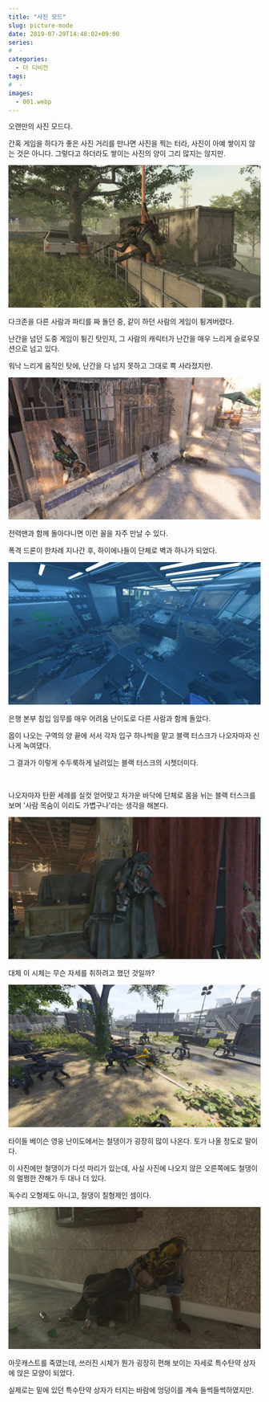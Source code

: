 ```yaml
---
title: "사진 모드"
slug: picture-mode
date: 2019-07-29T14:48:02+09:00
series:
#  - 
categories:
  - 더 디비전
tags:
#  - 
images:
  - 001.webp
---
```


오랜만의 사진 모드다.

간혹 게임을 하다가 좋은 사진 거리를 만나면 사진을 찍는 터라, 사진이 아예 쌓이지 않는 것은 아니다. 그렇다고 하더라도 쌓이는 사진의 양이 그리 많지는 않지만.

![](001.webp)

다크존을 다른 사람과 파티를 짜 돌던 중, 같이 하던 사람의 게임이 튕겨버렸다.

난간을 넘던 도중 게임이 튕긴 탓인지, 그 사람의 캐릭터가 난간을 매우 느리게 슬로우모션으로 넘고 있다.

워낙 느리게 움직인 탓에, 난간을 다 넘지 못하고 그대로 뾱 사라졌지만.

![](002.webp)

전력맨과 함께 돌아다니면 이런 꼴을 자주 만날 수 있다.

폭격 드론이 한차례 지나간 후, 하이에나들이 단체로 벽과 하나가 되었다.

![](003.webp)

은행 본부 침입 임무를 매우 어려움 난이도로 다른 사람과 함께 돌았다.

몹이 나오는 구역의 양 끝에 서서 각자 입구 하나씩을 맡고 블랙 터스크가 나오자마자 신나게 녹여댔다.

그 결과가 이렇게 수두룩하게 널려있는 블랙 터스크의 시쳇더미다.

&nbsp;

나오자마자 탄환 세례를 실컷 얻어맞고 차가운 바닥에 단체로 몸을 뉘는 블랙 터스크를 보며 '사람 목숨이 이리도 가볍구나'라는 생각을 해본다.

![](004.webp)

대체 이 시체는 무슨 자세를 취하려고 했던 것일까?

![](005.webp)

타이들 베이슨 영웅 난이도에서는 철댕이가 굉장히 많이 나온다. 토가 나올 정도로 말이다.

이 사진에만 철댕이가 다섯 마리가 있는데, 사실 사진에 나오지 않은 오른쪽에도 철댕이의 멀쩡한 잔해가 두 대나 더 있다.

독수리 오형제도 아니고, 철댕이 칠형제인 셈이다.

![](006.webp)

아웃캐스트를 죽였는데, 쓰러진 시체가 뭔가 굉장히 편해 보이는 자세로 특수탄약 상자에 앉은 모양이 되었다.

실제로는 밑에 있던 특수탄약 상자가 터지는 바람에 엉덩이를 계속 들썩들썩하였지만.
